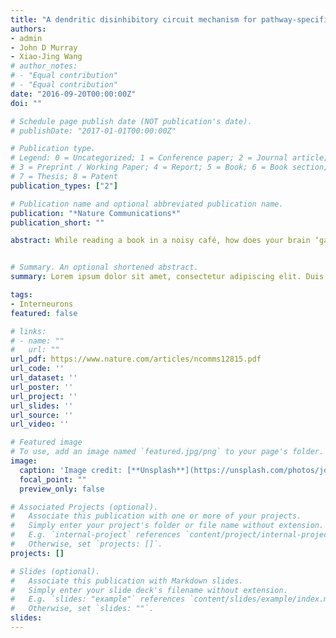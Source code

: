 ```yaml
---
title: "A dendritic disinhibitory circuit mechanism for pathway-specific gating"
authors:
- admin
- John D Murray
- Xiao-Jing Wang
# author_notes:
# - "Equal contribution"
# - "Equal contribution"
date: "2016-09-20T00:00:00Z"
doi: ""

# Schedule page publish date (NOT publication's date).
# publishDate: "2017-01-01T00:00:00Z"

# Publication type.
# Legend: 0 = Uncategorized; 1 = Conference paper; 2 = Journal article;
# 3 = Preprint / Working Paper; 4 = Report; 5 = Book; 6 = Book section;
# 7 = Thesis; 8 = Patent
publication_types: ["2"]

# Publication name and optional abbreviated publication name.
publication: "*Nature Communications*"
publication_short: ""

abstract: While reading a book in a noisy café, how does your brain ‘gate in’ visual information while filtering out auditory stimuli? Here we propose a mechanism for such flexible routing of information flow in a complex brain network (pathway-specific gating), tested using a network model of pyramidal neurons and three classes of interneurons with connection probabilities constrained by data. We find that if inputs from different pathways cluster on a pyramidal neuron dendrite, a pathway can be gated-on by a disinhibitory circuit motif. The branch-specific disinhibition can be achieved despite dense interneuronal connectivity, even with random connections. Moreover, clustering of input pathways on dendrites can naturally emerge through synaptic plasticity regulated by dendritic inhibition. This gating mechanism in a neural circuit is further demonstrated by performing a context-dependent decision-making task. The model suggests that cognitive flexibility engages top-down signalling of behavioural rule or context that targets specific classes of inhibitory neurons.


# Summary. An optional shortened abstract.
summary: Lorem ipsum dolor sit amet, consectetur adipiscing elit. Duis posuere tellus ac convallis placerat. Proin tincidunt magna sed ex sollicitudin condimentum.

tags:
- Interneurons
featured: false

# links:
# - name: ""
#   url: ""
url_pdf: https://www.nature.com/articles/ncomms12815.pdf
url_code: ''
url_dataset: ''
url_poster: ''
url_project: ''
url_slides: ''
url_source: ''
url_video: ''

# Featured image
# To use, add an image named `featured.jpg/png` to your page's folder. 
image:
  caption: 'Image credit: [**Unsplash**](https://unsplash.com/photos/jdD8gXaTZsc)'
  focal_point: ""
  preview_only: false

# Associated Projects (optional).
#   Associate this publication with one or more of your projects.
#   Simply enter your project's folder or file name without extension.
#   E.g. `internal-project` references `content/project/internal-project/index.md`.
#   Otherwise, set `projects: []`.
projects: []

# Slides (optional).
#   Associate this publication with Markdown slides.
#   Simply enter your slide deck's filename without extension.
#   E.g. `slides: "example"` references `content/slides/example/index.md`.
#   Otherwise, set `slides: ""`.
slides:
---
```


